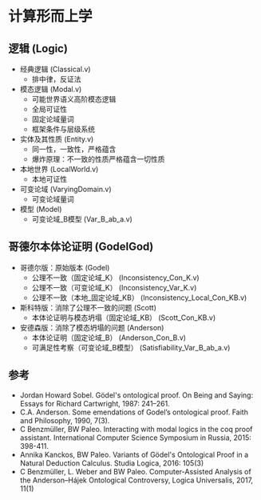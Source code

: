 # 计算形而上学

## 逻辑 (Logic)
- 经典逻辑 (Classical.v)
  - 排中律，反证法
- 模态逻辑 (Modal.v)
  - 可能世界语义高阶模态逻辑
  - 全局可证性
  - 固定论域量词
  - 框架条件与层级系统
- 实体及其性质 (Entity.v)
  - 同一性，一致性，严格蕴含
  - 爆炸原理：不一致的性质严格蕴含一切性质
- 本地世界 (LocalWorld.v)
  - 本地可证性
- 可变论域 (VaryingDomain.v)
  - 可变论域量词
- 模型 (Model)
  - 可变论域_B模型 (Var_B_ab_a.v)

## 哥德尔本体论证明 (GodelGod)
- 哥德尔版：原始版本 (Godel)
  - 公理不一致（固定论域_K） (Inconsistency_Con_K.v)
  - 公理不一致（可变论域_K） (Inconsistency_Var_K.v)
  - 公理不一致（本地_固定论域_KB） (Inconsistency_Local_Con_KB.v)
- 斯科特版：消除了公理不一致的问题 (Scott)
  - 本体论证明与模态坍塌（固定论域_KB） (Scott_Con_KB.v)
- 安德森版：消除了模态坍塌的问题 (Anderson)
  - 本体论证明（固定论域_B） (Anderson_Con_B.v)
  - 可满足性考察（可变论域_B模型） (Satisfiability_Var_B_ab_a.v)

## 参考
- Jordan Howard Sobel. Gödel's ontological proof. On Being and Saying: Essays for Richard Cartwright, 1987: 241–261.
- C.A. Anderson. Some emendations of Godel’s ontological proof. Faith and Philosophy, 1990, 7(3).
- C Benzmüller, BW Paleo. Interacting with modal logics in the coq proof assistant. International Computer Science Symposium in Russia, 2015: 398-411.
- Annika Kanckos, BW Paleo. Variants of Gödel's Ontological Proof in a Natural Deduction Calculus. Studia Logica, 2016: 105(3)
- C Benzmüller, L. Weber and BW Paleo. Computer-Assisted Analysis of the Anderson–Hájek Ontological Controversy, Logica Universalis, 2017, 11(1)
